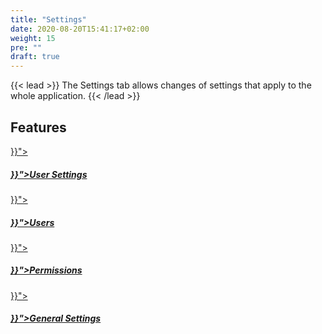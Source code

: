 ```yaml
---
title: "Settings"
date: 2020-08-20T15:41:17+02:00
weight: 15
pre: ""
draft: true
---
```


{{< lead >}}
The Settings tab allows changes of settings that apply to the whole application.
{{< /lead >}}

## Features


<div class="row py-4 mb">
	<div class="col-md-3" >
		<a href="{{< ref "/content/settings/user-settings/_index.md" >}}">
			<div class="card d-flex border-0">
				<div class="card-img-top mt-4">
					<span class="fas fa-user fa-4x text-secondary"></span>
				</div>
				<div class="card-body">
					<h5 class="card-title">
						<a href="{{< ref "/content/settings/user-settings/_index.md" >}}">User Settings</a>
					</h5>
				</div>
			</div>
		</a>
	</div>
    <div class="col-md-3">
		<a href="{{< ref "/content/settings/users/_index.md" >}}">
			<div class="card d-flex border-0">
				<div class="card-img-top mt-4">
					<span class="fas fa-users fa-4x text-secondary"></span>
				</div>
				<div class="card-body">
					<h5 class="card-title">
						<a href="{{< ref "/content/settings/users/_index.md" >}}">Users</a>
					</h5>
				</div>
			</div>
		</a>
	</div>
    <div class="col-md-3">
		<a href="{{< ref "/content/settings/permissions/_index.md" >}}">
			<div class="card d-flex border-0">
				<div class="card-img-top mt-4">
					<span class="far fa-check-square fa-4x text-secondary"></span>
				</div>
				<div class="card-body">
					<h5 class="card-title">
						<a href="{{< ref "/content/settings/permissions/_index.md" >}}">Permissions</a>
					</h5>
				</div>
			</div>
		</a>
	</div>
    <div class="col-md-3">
		<a href="{{< ref "/content/settings/general-settings/_index.md" >}}">
			<div class="card d-flex border-0">
				<div class="card-img-top mt-4">
					<span class="fas fa-cog fa-4x text-secondary"></span>
				</div>
				<div class="card-body">
					<h5 class="card-title">
						<a href="{{< ref "/content/settings/general-settings/_index.md" >}}">General Settings</a>
					</h5>
				</div>
			</div>
		</a>
	</div>
</div>